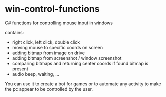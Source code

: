 # win-control-functions
C# functions for controlling mouse input in windows

contains:
- right click, left click, double click
- moving mouse to specific coords on screen
- adding bitmap from image on drive
- adding bitmap from screenshot / window screenshot
- comparing bitmaps and returning center coords if found bitmap is present
- audio beep, waiting, ...

You can use it to create a bot for games or to automate any activity to make the pc appear to be controlled by the user.
